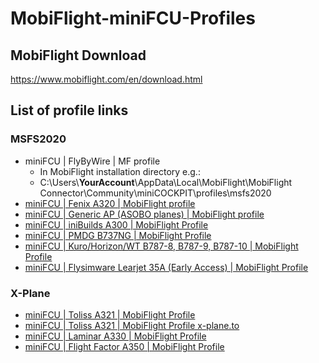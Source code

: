 # MobiFlight-miniFCU-Profiles

## MobiFlight Download
https://www.mobiflight.com/en/download.html

## List of profile links

### MSFS2020
- miniFCU | FlyByWire | MF profile
  - In MobiFlight installation directory e.g.:
  - C:\Users\\**YourAccount**\AppData\Local\MobiFlight\MobiFlight Connector\Community\miniCOCKPIT\profiles\msfs2020
- [miniFCU | Fenix A320 | MobiFlight profile](https://flightsim.to/file/67139/fenix-a320-minicockpit-minifcu-mobiflight-profile-quartz-displays-full-installation)
- [miniFCU | Generic AP (ASOBO planes) | MobiFlight profile](https://flightsim.to/file/67143/generic-ap-asobo-planes-minicockpit-minifcu-mobiflight-profile-full-installation)
- [miniFCU | iniBuilds A300 | MobiFlight Profile](https://flightsim.to/file/66522/minifcu-inibuilds-a300-profile)
- [miniFCU | PMDG B737NG | MobiFlight Profile](https://flightsim.to/file/66653/pmdg-b737ng-minicockpit-minifcu-mobiflight-profiles)
- [miniFCU | Kuro/Horizon/WT B787-8, B787-9, B787-10 | MobiFlight Profile](https://flightsim.to/file/67371/wt-kuro-horizon-b787-minicockpit-minifcu-mobiflight-profiles)
- [miniFCU | Flysimware Learjet 35A (Early Access) | MobiFlight Profile](https://discord.com/channels/1183936462996127904/1194694498194825368)

### X-Plane
- [miniFCU | Toliss A321 | MobiFlight Profile](https://github.com/eric-schalk/MobiFlightProfiles/releases)
- [miniFCU | Toliss A321 | MobiFlight Profile x-plane.to](https://x-plane.to/file/1254/minifcu-mobiflight-profile-for-toliss-a321)
- [miniFCU | Laminar A330 | MobiFlight Profile](https://github.com/eric-schalk/MobiFlightProfiles/releases)
- [miniFCU | Flight Factor A350 | MobiFlight Profile](https://discord.com/channels/608690978081210392/1190043120914665542/1193208598298382417)
